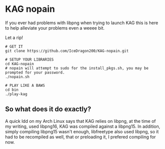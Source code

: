 KAG nopain
==========

If you ever had problems with libpng when trying to launch KAG this is here
to help alleviate your problems even a weeee bit.

Let a rip!
```shell
# GET IT
git clone https://github.com/IceDragon200/KAG-nopain.git

# SETUP YOUR LIBRARIES
cd KAG-nopain
# nopain will attempt to sudo for the install_pkgs.sh, you may be prompted for your password.
./nopain.sh

# PLAY LIKE A BAWS
cd bin
./play-kag
```


## So what does it do exactly?
A quick ldd on my Arch Linux says that KAG relies on libpng, at the time of my writing, used libpng16,
KAG was compiled against a libpng15.
In addition, simply compiling libpng15 wasn't enough, libfreetype also used libpng, so it had
to be recompiled as well, that or preloading it, I prefered compiling for now.
